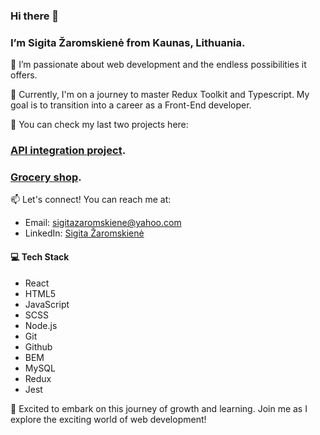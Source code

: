 ### Hi there 👋

### I’m Sigita Žaromskienė from Kaunas, Lithuania.

👀 I’m passionate about web development and the endless possibilities it offers.

🌱 Currently, I'm on a journey to master Redux Toolkit and Typescript. My goal is to transition into a career as a Front-End developer.

🧰 You can check my last two projects here: 
### [API integration project](https://sigitazaromskiene.github.io/Fun-API-Integration-Project/).
### [Grocery shop](https://sigitazaromskiene.github.io/Grocery-Shop/).

📫 Let's connect! You can reach me at:
- Email: sigitazaromskiene@yahoo.com
- LinkedIn: [Sigita Žaromskienė](https://www.linkedin.com/in/sigita-zaromskiene/)

#### 💻 Tech Stack
- React
- HTML5
- JavaScript
- SCSS
- Node.js
- Git
- Github
- BEM
- MySQL
- Redux 
- Jest


🚀 Excited to embark on this journey of growth and learning. Join me as I explore the exciting world of web development!
